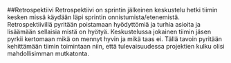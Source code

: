 ##Retrospektiivi
Retrospektiivi on sprintin jälkeinen keskustelu hetki tiimin kesken missä käydään läpi sprintin onnistumista/etenemistä.
Retrospektiivillä pyritään poistamaan hyödyttömiä ja turhia asioita ja lisäämään sellaisia mistä on hyötyä.
Keskustelussa jokainen tiimin jäsen pyrkii kertomaan mikä on mennyt hyvin ja mikä taas ei.
Tällä tavoin pyritään kehittämään tiimin toimintaan niin, että tulevaisuudessa projektien kulku olisi mahdollisimman mutkatonta.